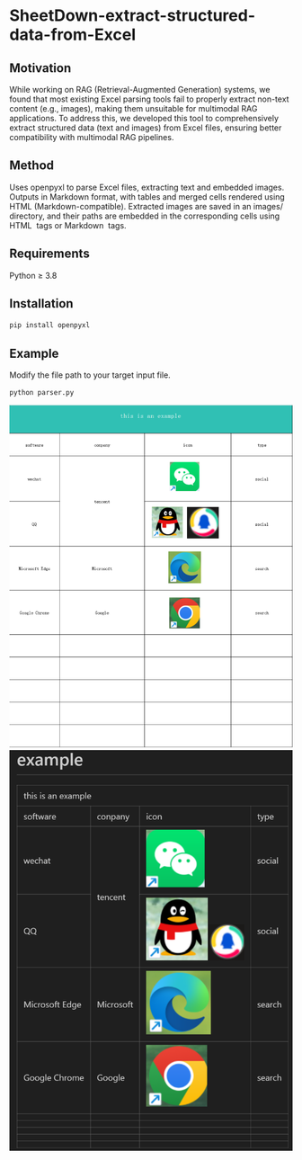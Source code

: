 # SheetDown-extract-structured-data-from-Excel

## Motivation
While working on RAG (Retrieval-Augmented Generation) systems, we found that most existing Excel parsing tools fail to properly extract non-text content (e.g., images), making them unsuitable for multimodal RAG applications. To address this, we developed this tool to comprehensively extract structured data (text and images) from Excel files, ensuring better compatibility with multimodal RAG pipelines.

## Method
Uses openpyxl to parse Excel files, extracting text and embedded images.
Outputs in Markdown format, with tables and merged cells rendered using HTML (Markdown-compatible).
Extracted images are saved in an images/ directory, and their paths are embedded in the corresponding cells using HTML <img> tags or Markdown <img> tags.

## Requirements
Python ≥ 3.8

## Installation
```bash
pip install openpyxl
```
## Example
Modify the file path to your target input file.
```bash
python parser.py
```
![image](https://github.com/yuelang222/SheetDown-extract-structured-data-from-Excel/blob/main/example_raw.png)
![image](https://github.com/yuelang222/SheetDown-extract-structured-data-from-Excel/blob/main/example_extracted.png)
